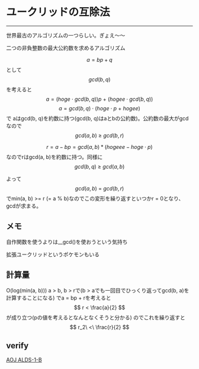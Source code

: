 <script type="text/javascript" async src="https://cdnjs.cloudflare.com/ajax/libs/mathjax/2.7.7/MathJax.js?config=TeX-MML-AM_CHTML">
</script>
<script type="text/x-mathjax-config">
 MathJax.Hub.Config({
 tex2jax: {
 inlineMath: [['$', '$'] ],
 displayMath: [ ['$$','$$'], ["\\[","\\]"] ]
 }
 });
</script>

# ユークリッドの互除法
***

世界最古のアルゴリズムの一つらしい。ぎょえ〜〜

二つの非負整数の最大公約数を求めるアルゴリズム

$$ a = bp + q $$
として
$$ gcd(b, q) $$を考えると
$$ a = (hoge \cdot gcd(b, q))p\ +\ (hogee\cdot gcd(b, q)) $$
$$ a = gcd(b, q) \cdot (hoge \cdot p\ +\ hogee) $$
で
aはgcd(b, q)を約数に持つ(gcd(b, q)はaとbの公約数)。公約数の最大がgcdなので
$$ gcd(a, b)\ \ge\ gcd(b, r) $$

$$ r = a - bp = gcd(a, b) * (hogeee - hoge \cdot p) $$
なのでrはgcd(a, b)を約数に持つ。同様に
$$ gcd(b, q)\ \ge\ gcd(a, b) $$

よって
$$ gcd(a, b)\ =\ gcd(b, r) $$
でmin(a, b) >= r (= a % b)なのでこの変形を繰り返すといつかr = 0となり、gcdが求まる。

## メモ
自作関数を使うよりは__gcd()を使おうという気持ち

拡張ユークリッドというポケモンもいる

## 計算量
O(log(min(a, b)))
a > b, b > rで(b > aでも一回目でひっくり返ってgcd(b, a)を計算することになる)
でa = bp + rを考えると
$$ r < \frac{a}{2} $$
が成り立つ(pの値を考えるとなんとなくそうと分かる)
のでこれを繰り返すと
$$ r_2\ <\ \frac{r}{2} $$

## verify
[AOJ ALDS-1-B](https://onlinejudge.u-aizu.ac.jp/status/users/zawakasu/submissions/1/ALDS1_1_B/judge/6638064/C++11)
